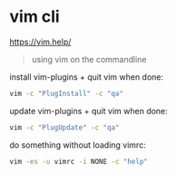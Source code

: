 # vim cli
https://vim.help/

> using vim on the commandline

install vim-plugins + quit vim when done:
```sh
vim -c "PlugInstall" -c "qa"
```

update vim-plugins + quit vim when done:
```sh
vim -c "PlugUpdate" -c "qa"
```

do something without loading vimrc:
```sh
vim -es -u vimrc -i NONE -c "help"
```
